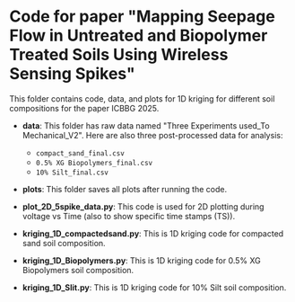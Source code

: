 # Code for paper "Mapping Seepage Flow in Untreated and Biopolymer Treated Soils Using Wireless Sensing Spikes"
This folder contains code, data, and plots for 1D kriging for different soil compositions for the paper ICBBG 2025.

* **data**: This folder has raw data named "Three Experiments used_To Mechanical_V2". Here are also three post-processed data for analysis:
  * `compact_sand_final.csv`
  * `0.5% XG Biopolymers_final.csv`
  * `10% Silt_final.csv`

* **plots**: This folder saves all plots after running the code.

* **plot_2D_5spike_data.py**: This code is used for 2D plotting during voltage vs Time (also to show specific time stamps (TS)).

* **kriging_1D_compactedsand.py**: This is 1D kriging code for compacted sand soil composition.
* **kriging_1D_Biopolymers.py**: This is 1D kriging code for 0.5% XG Biopolymers soil composition.
* **kriging_1D_Slit.py**: This is 1D kriging code for 10% Silt soil composition.
